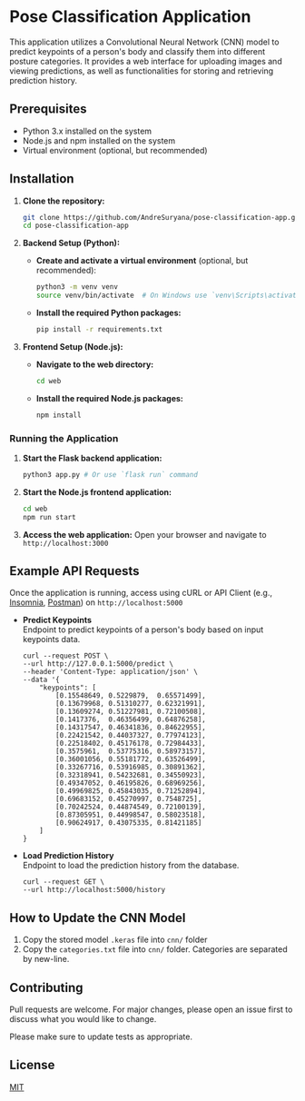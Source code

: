 # Pose Classification Application

This application utilizes a Convolutional Neural Network (CNN) model to predict keypoints of a person's body and classify them into different posture categories. It provides a web interface for uploading images and viewing predictions, as well as functionalities for storing and retrieving prediction history.


## Prerequisites

- Python 3.x installed on the system
- Node.js and npm installed on the system
- Virtual environment (optional, but recommended)


## Installation

1. **Clone the repository:**
    ```bash
    git clone https://github.com/AndreSuryana/pose-classification-app.git
    cd pose-classification-app
    ```

2. **Backend Setup (Python):**
    
    - **Create and activate a virtual environment** (optional, but recommended):
        ```bash
        python3 -m venv venv
        source venv/bin/activate  # On Windows use `venv\Scripts\activate`
        ```

    - **Install the required Python packages:**
        ```bash
        pip install -r requirements.txt
        ```
3. **Frontend Setup (Node.js):**

    - **Navigate to the web directory:**
        ```bash
        cd web
        ```

    - **Install the required Node.js packages:**
        ```bash
        npm install
        ```


### Running the Application

1. **Start the Flask backend application:**
    ```bash
    python3 app.py # Or use `flask run` command
    ```

2. **Start the Node.js frontend application:**
    ```bash
    cd web
    npm run start
    ```

3. **Access the web application:**
    Open your browser and navigate to `http://localhost:3000`


## Example API Requests

Once the application is running, access using cURL or API Client (e.g., [Insomnia](https://insomnia.rest/), [Postman](https://www.postman.com/)) on `http://localhost:5000`

- **Predict Keypoints**<br>
    Endpoint to predict keypoints of a person's body based on input keypoints data.
    ```curl
    curl --request POST \
    --url http://127.0.0.1:5000/predict \
    --header 'Content-Type: application/json' \
    --data '{
        "keypoints": [
            [0.15548649, 0.5229879,  0.65571499],
            [0.13679968, 0.51310277, 0.62321991],
            [0.13609274, 0.51227981, 0.72100508],
            [0.1417376,  0.46356499, 0.64876258],
            [0.14317547, 0.46341836, 0.84622955],
            [0.22421542, 0.44037327, 0.77974123],
            [0.22518402, 0.45176178, 0.72984433],
            [0.3575961,  0.53775316, 0.58973157],
            [0.36001056, 0.55181772, 0.63526499],
            [0.33267716, 0.53916985, 0.30891362],
            [0.32318941, 0.54232681, 0.34550923],
            [0.49347052, 0.46195826, 0.68969256],
            [0.49969825, 0.45843035, 0.71252894],
            [0.69683152, 0.45270997, 0.7548725],
            [0.70242524, 0.44874549, 0.72100139],
            [0.87305951, 0.44998547, 0.58023518],
            [0.90624917, 0.43075335, 0.81421185]
        ]
    }
    ```

- **Load Prediction History**<br>
    Endpoint to load the prediction history from the database.
    ```curl
    curl --request GET \
    --url http://localhost:5000/history
    ```


## How to Update the CNN Model

1. Copy the stored model `.keras` file into `cnn/` folder
2. Copy the `categories.txt` file into `cnn/` folder. Categories are separated by new-line.


## Contributing

Pull requests are welcome. For major changes, please open an issue first to discuss what you would like to change.

Please make sure to update tests as appropriate.


## License

[MIT](LICENSE)